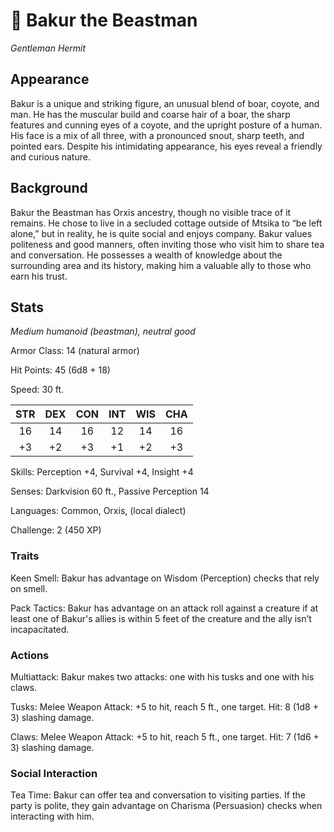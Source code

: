 # 🐗 Bakur the Beastman
_Gentleman Hermit_

## Appearance
Bakur is a unique and striking figure, an unusual blend of boar, coyote, and man. He has the muscular build and coarse hair of a boar, the sharp features and cunning eyes of a coyote, and the upright posture of a human. His face is a mix of all three, with a pronounced snout, sharp teeth, and pointed ears. Despite his intimidating appearance, his eyes reveal a friendly and curious nature.

## Background
Bakur the Beastman has Orxis ancestry, though no visible trace of it remains. He chose to live in a secluded cottage outside of Mtsika to “be left alone,” but in reality, he is quite social and enjoys company. Bakur values politeness and good manners, often inviting those who visit him to share tea and conversation. He possesses a wealth of knowledge about the surrounding area and its history, making him a valuable ally to those who earn his trust.
  
## Stats
_Medium humanoid (beastman), neutral good_

Armor Class: 14 (natural armor)

Hit Points: 45 (6d8 + 18)

Speed: 30 ft.

| STR | DEX | CON | INT | WIS | CHA |
|:---:|:---:|:---:|:---:|:---:|:---:|
|16   |14   |16   |12   |14   |16   |
|+3   |+2   |+3   |+1   |+2   |+3   |

Skills: Perception +4, Survival +4, Insight +4

Senses: Darkvision 60 ft., Passive Perception 14

Languages: Common, Orxis, (local dialect)

Challenge: 2 (450 XP)

### Traits
Keen Smell: Bakur has advantage on Wisdom (Perception) checks that rely on smell.

Pack Tactics: Bakur has advantage on an attack roll against a creature if at least one of Bakur's allies is within 5 feet of the creature and the ally isn’t incapacitated.

### Actions
Multiattack: Bakur makes two attacks: one with his tusks and one with his claws.

Tusks: Melee Weapon Attack: +5 to hit, reach 5 ft., one target. Hit: 8 (1d8 + 3) slashing damage.

Claws: Melee Weapon Attack: +5 to hit, reach 5 ft., one target. Hit: 7 (1d6 + 3) slashing damage.

### Social Interaction
Tea Time: Bakur can offer tea and conversation to visiting parties. If the party is polite, they gain advantage on Charisma (Persuasion) checks when interacting with him.
